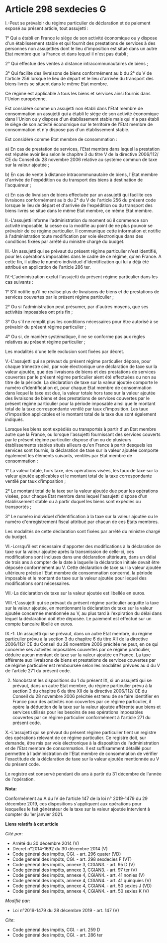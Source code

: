 # Article 298 sexdecies G

I.-Peut se prévaloir du régime particulier de déclaration et de paiement exposé au présent article, tout assujetti :

1° Qui a établi en France le siège de son activité économique ou y dispose d'un établissement stable et qui fournit des
prestations de services à des personnes non assujetties dont le lieu d'imposition est situé dans un autre Etat membre que la
France et dans lequel il n'est pas établi ;

2° Qui effectue des ventes à distance intracommunautaires de biens ;

3° Qui facilite des livraisons de biens conformément au b du 2° du V de l'article 256 lorsque le lieu de départ et le lieu
d'arrivée du transport des biens livrés se situent dans le même Etat membre.

Ce régime est applicable à tous les biens et services ainsi fournis dans l'Union européenne.

Est considéré comme un assujetti non établi dans l'Etat membre de consommation un assujetti qui a établi le siège de son
activité économique dans l'Union ou y dispose d'un établissement stable mais qui n'a pas établi le siège de son activité
économique sur le territoire de l'Etat membre de consommation et n'y dispose pas d'un établissement stable.

Est considéré comme Etat membre de consommation :

a) En cas de prestation de services, l'Etat membre dans lequel la prestation est réputée avoir lieu selon le chapitre 3 du
titre V de la directive 2006/112/ CE du Conseil du 28 novembre 2006 relative au système commun de taxe sur la valeur
ajoutée ;

b) En cas de vente à distance intracommunautaire de biens, l'Etat membre d'arrivée de l'expédition ou du transport des biens
à destination de l'acquéreur ;

c) En cas de livraison de biens effectuée par un assujetti qui facilite ces livraisons conformément au b du 2° du V de
l'article 256 du présent code lorsque le lieu de départ et d'arrivée de l'expédition ou du transport des biens livrés se
situe dans le même Etat membre, ce même Etat membre.

II.-L'assujetti informe l'administration du moment où il commence son activité imposable, la cesse ou la modifie au point de
ne plus pouvoir se prévaloir de ce régime particulier. Il communique cette information et notifie à l'administration toute
modification par voie électronique dans des conditions fixées par arrêté du ministre chargé du budget.

III.-Un assujetti qui se prévaut du présent régime particulier n'est identifié, pour les opérations imposables dans le cadre
de ce régime, qu'en France. A cette fin, il utilise le numéro individuel d'identification qui lui a déjà été attribué en
application de l'article 286 ter.

IV.-L'administration exclut l'assujetti du présent régime particulier dans les cas suivants :

1° S'il notifie qu'il ne réalise plus de livraisons de biens et de prestations de services couvertes par le présent régime
particulier ;

2° Ou si l'administration peut présumer, par d'autres moyens, que ses activités imposables ont pris fin ;

3° Ou s'il ne remplit plus les conditions nécessaires pour être autorisé à se prévaloir du présent régime particulier ;

4° Ou si, de manière systématique, il ne se conforme pas aux règles relatives au présent régime particulier ;

Les modalités d'une telle exclusion sont fixées par décret.

V.-L'assujetti qui se prévaut du présent régime particulier dépose, pour chaque trimestre civil, par voie électronique une
déclaration de taxe sur la valeur ajoutée, que des livraisons de biens et des prestations de services couvertes par le
présent régime particulier aient été effectuées ou non au titre de la période. La déclaration de taxe sur la valeur ajoutée
comporte le numéro d'identification et, pour chaque Etat membre de consommation dans lequel la taxe est due, la valeur totale
hors taxe sur la valeur ajoutée des livraisons de biens et des prestations de services couvertes par le présent régime
particulier pour la période imposable ainsi que le montant total de la taxe correspondante ventilé par taux d'imposition. Les
taux d'imposition applicables et le montant total de la taxe due sont également indiqués.

Lorsque les biens sont expédiés ou transportés à partir d'un Etat membre autre que la France, ou lorsque l'assujetti
fournissant des services couverts par le présent régime particulier dispose d'un ou de plusieurs établissements stables
situés ailleurs qu'en France à partir desquels les services sont fournis, la déclaration de taxe sur la valeur ajoutée
comporte également les éléments suivants, ventilés par Etat membre de consommation :

1° La valeur totale, hors taxe, des opérations visées, les taux de taxe sur la valeur ajoutée applicables et le montant total
de la taxe correspondante ventilé par taux d'imposition ;

2° Le montant total de la taxe sur la valeur ajoutée due pour les opérations visées, pour chaque Etat membre dans lequel
l'assujetti dispose d'un établissement stable ou à partir duquel les biens sont expédiés ou transportés ;

3° Le numéro individuel d'identification à la taxe sur la valeur ajoutée ou le numéro d'enregistrement fiscal attribué par
chacun de ces Etats membres.

Les modalités de cette déclaration sont fixées par arrêté du ministre chargé du budget.

VI.-Lorsqu'il est nécessaire d'apporter des modifications à la déclaration de taxe sur la valeur ajoutée après la
transmission de celle-ci, ces modifications sont incluses dans une déclaration ultérieure, dans un délai de trois ans à
compter de la date à laquelle la déclaration initiale devait être déposée conformément au V. Cette déclaration de taxe sur la
valeur ajoutée ultérieure précise l'Etat membre de consommation concerné, la période imposable et le montant de taxe sur la
valeur ajoutée pour lequel des modifications sont nécessaires.

VII.-La déclaration de taxe sur la valeur ajoutée est libellée en euros.

VIII.-L'assujetti qui se prévaut du présent régime particulier acquitte la taxe sur la valeur ajoutée, en mentionnant la
déclaration de taxe sur la valeur ajoutée concernée mentionnée au V, au plus tard à l'expiration du délai dans lequel la
déclaration doit être déposée. Le paiement est effectué sur un compte bancaire libellé en euros.

IX.-1. Un assujetti qui se prévaut, dans un autre Etat membre, du régime particulier prévu à la section 3 du chapitre 6 du
titre XII de la directive 2006/112/ CE du Conseil du 28 novembre 2006 précitée ne peut, en ce qui concerne ses activités
imposables couvertes par ce régime particulier, déduire aucun montant de taxe sur la valeur ajoutée en France. La taxe
afférente aux livraisons de biens et prestations de services couvertes par ce régime particulier est remboursée selon les
modalités prévues au d du V de l'article 271 du présent code.

2. Nonobstant les dispositions du 1 du présent IX, si un assujetti qui se prévaut, dans un autre Etat membre, du régime
particulier prévu à la section 3 du chapitre 6 du titre XII de la directive 2006/112/ CE du Conseil du 28 novembre 2006
précitée est tenu de se faire identifier en France pour des activités non couvertes par ce régime particulier, il opère la
déduction de la taxe sur la valeur ajoutée afférente aux biens et services utilisés pour les besoins de ses opérations
imposables couvertes par ce régime particulier conformément à l'article 271 du présent code.

X.-L'assujetti qui se prévaut du présent régime particulier tient un registre des opérations relevant de ce régime
particulier. Ce registre doit, sur demande, être mis par voie électronique à la disposition de l'administration et de l'Etat
membre de consommation. Il est suffisamment détaillé pour permettre à l'administration de l'Etat membre de consommation de
vérifier l'exactitude de la déclaration de taxe sur la valeur ajoutée mentionnée au V du présent code.

Le registre est conservé pendant dix ans à partir du 31 décembre de l'année de l'opération.

**Nota:**

Conformément au A du IV de l’article 147 de la loi n° 2019-1479 du 29 décembre 2019, ces dispositions s'appliquent aux
opérations pour lesquelles le fait générateur de la taxe sur la valeur ajoutée intervient à compter du 1er janvier 2021.

**Liens relatifs à cet article**

_Cité par_:

  - Arrêté du 30 décembre 2014 (V)
  - Décret n°2014-1692 du 30 décembre 2014 (V)
  - Code général des impôts, CGI. - art. 296 quater (VD)
  - Code général des impôts, CGI. - art. 298 sexdecies F (VT)
  - Code général des impôts, annexe 3, CGIAN3. - art. 95 D (V)
  - Code général des impôts, annexe 3, CGIAN3. - art. 97 ter (V)
  - Code général des impôts, annexe 4, CGIAN4. - art. 41 nonies (V)
  - Code général des impôts, annexe 4, CGIAN4. - art. 41 quinquies (V)
  - Code général des impôts, annexe 4, CGIAN4. - art. 50 sexies J (VD)
  - Code général des impôts, annexe 4, CGIAN4. - art. 50 sexies K (V)

_Modifié par_:

  - Loi n°2019-1479 du 28 décembre 2019 - art. 147 (V)

_Cite_:

  - Code général des impôts, CGI. - art. 259 D
  - Code général des impôts, CGI. - art. 286 ter
